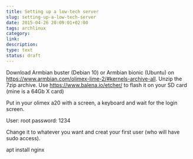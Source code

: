 ```yaml
---
title: Setting up a low-tech server
slug: setting-up-a-low-tech-server
date: 2015-04-26 20:09:01+02:00
tags: archlinux
category: 
link: 
description: 
type: text
status: draft
---
```



Download Armbian buster (Debian 10) or Armbian bionic (Ubuntu) on https://www.armbian.com/olimex-lime-2/#kernels-archive-all.
Unzip the 7zip archive.
Use https://www.balena.io/etcher/ to flash it on your SD card (mine is a 64Gb X card)

Put in your olimex a20 with a screen, a keyboard and wait for the login screen.

User: root
password: 1234

Change it to whatever you want and creat your first user (who will have sudo access).

  apt install nginx
